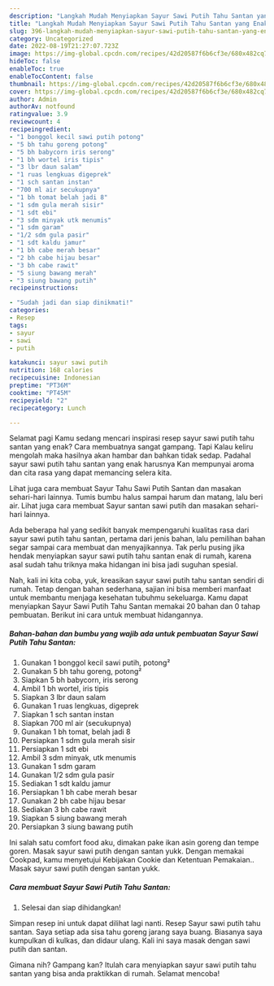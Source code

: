 ```yaml
---
description: "Langkah Mudah Menyiapkan Sayur Sawi Putih Tahu Santan yang Enak Banget}"
title: "Langkah Mudah Menyiapkan Sayur Sawi Putih Tahu Santan yang Enak Banget}"
slug: 396-langkah-mudah-menyiapkan-sayur-sawi-putih-tahu-santan-yang-enak-banget
category: Uncategorized
date: 2022-08-19T21:27:07.723Z
image: https://img-global.cpcdn.com/recipes/42d20587f6b6cf3e/680x482cq70/sayur-sawi-putih-tahu-santan-foto-resep-utama.jpg
hideToc: false
enableToc: true
enableTocContent: false
thumbnail: https://img-global.cpcdn.com/recipes/42d20587f6b6cf3e/680x482cq70/sayur-sawi-putih-tahu-santan-foto-resep-utama.jpg
cover: https://img-global.cpcdn.com/recipes/42d20587f6b6cf3e/680x482cq70/sayur-sawi-putih-tahu-santan-foto-resep-utama.jpg
author: Admin
authorAv: notfound
ratingvalue: 3.9
reviewcount: 4
recipeingredient:
- "1 bonggol kecil sawi putih potong"
- "5 bh tahu goreng potong"
- "5 bh babycorn iris serong"
- "1 bh wortel iris tipis"
- "3 lbr daun salam"
- "1 ruas lengkuas digeprek"
- "1 sch santan instan"
- "700 ml air secukupnya"
- "1 bh tomat belah jadi 8"
- "1 sdm gula merah sisir"
- "1 sdt ebi"
- "3 sdm minyak utk menumis"
- "1 sdm garam"
- "1/2 sdm gula pasir"
- "1 sdt kaldu jamur"
- "1 bh cabe merah besar"
- "2 bh cabe hijau besar"
- "3 bh cabe rawit"
- "5 siung bawang merah"
- "3 siung bawang putih"
recipeinstructions:

- "Sudah jadi dan siap dinikmati!"
categories:
- Resep
tags:
- sayur
- sawi
- putih

katakunci: sayur sawi putih 
nutrition: 168 calories
recipecuisine: Indonesian
preptime: "PT36M"
cooktime: "PT45M"
recipeyield: "2"
recipecategory: Lunch

---
```



Selamat pagi Kamu sedang mencari inspirasi resep sayur sawi putih tahu santan yang enak? Cara membuatnya sangat gampang. Tapi Kalau keliru mengolah maka hasilnya akan hambar dan bahkan tidak sedap. Padahal sayur sawi putih tahu santan yang enak harusnya Kan mempunyai aroma dan cita rasa yang dapat memancing selera kita.


Lihat juga cara membuat Sayur Tahu Sawi Putih Santan dan masakan sehari-hari lainnya. Tumis bumbu halus sampai harum dan matang, lalu beri air. Lihat juga cara membuat Sayur santan sawi putih dan masakan sehari-hari lainnya.

Ada beberapa hal yang sedikit banyak mempengaruhi kualitas rasa dari sayur sawi putih tahu santan, pertama dari jenis bahan, lalu pemilihan bahan segar sampai cara membuat dan menyajikannya. Tak perlu pusing jika hendak menyiapkan sayur sawi putih tahu santan enak di rumah, karena asal sudah tahu triknya maka hidangan ini bisa jadi suguhan spesial.


Nah, kali ini kita coba, yuk, kreasikan sayur sawi putih tahu santan sendiri di rumah. Tetap dengan bahan sederhana, sajian ini bisa memberi manfaat untuk membantu menjaga kesehatan tubuhmu sekeluarga. Kamu dapat menyiapkan Sayur Sawi Putih Tahu Santan memakai 20 bahan dan 0 tahap pembuatan. Berikut ini cara untuk membuat hidangannya.

<!--inarticleads1-->

##### Bahan-bahan dan bumbu yang wajib ada untuk pembuatan Sayur Sawi Putih Tahu Santan:

1. Gunakan 1 bonggol kecil sawi putih, potong²
1. Gunakan 5 bh tahu goreng, potong²
1. Siapkan 5 bh babycorn, iris serong
1. Ambil 1 bh wortel, iris tipis
1. Siapkan 3 lbr daun salam
1. Gunakan 1 ruas lengkuas, digeprek
1. Siapkan 1 sch santan instan
1. Siapkan 700 ml air (secukupnya)
1. Gunakan 1 bh tomat, belah jadi 8
1. Persiapkan 1 sdm gula merah sisir
1. Persiapkan 1 sdt ebi
1. Ambil 3 sdm minyak, utk menumis
1. Gunakan 1 sdm garam
1. Gunakan 1/2 sdm gula pasir
1. Sediakan 1 sdt kaldu jamur
1. Persiapkan 1 bh cabe merah besar
1. Gunakan 2 bh cabe hijau besar
1. Sediakan 3 bh cabe rawit
1. Siapkan 5 siung bawang merah
1. Persiapkan 3 siung bawang putih


Ini salah satu comfort food aku, dimakan pake ikan asin goreng dan tempe goren. Masak sayur sawi putih dengan santan yukk. Dengan memakai Cookpad, kamu menyetujui Kebijakan Cookie dan Ketentuan Pemakaian.. Masak sayur sawi putih dengan santan yukk. 

<!--inarticleads2-->

##### Cara membuat Sayur Sawi Putih Tahu Santan:


1. Selesai dan siap dihidangkan!

Simpan resep ini untuk dapat dilihat lagi nanti. Resep Sayur sawi putih tahu santan. Saya setiap ada sisa tahu goreng jarang saya buang. Biasanya saya kumpulkan di kulkas, dan didaur ulang. Kali ini saya masak dengan sawi putih dan santan. 

Gimana nih? Gampang kan? Itulah cara menyiapkan sayur sawi putih tahu santan yang bisa anda praktikkan di rumah. Selamat mencoba!
